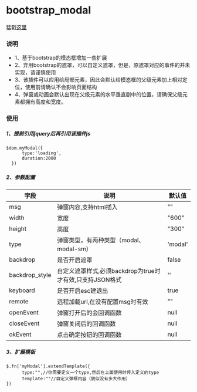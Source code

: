 # bootstrap_modal
猛戳[这里](https://www.idealismzone.com/demo/bootstrap_modal/)
### 说明
 * 1、基于bootstrap的模态框增加一些扩展
 * 2、弃用bootstrap的遮罩，可以自定义遮罩，但是，原遮罩对应的事件的并未实现，请谨慎使用
 * 3、该插件可以应用给局部元素，因此会默认给模态框的父级元素加上相对定位，使用前请确认不会影响页面结构
 * 4、弹窗或动画会默认出现在父级元素的水平垂直剧中的位置，请确保父级元素都拥有高度和宽度。
### 使用
##### 1、提前引用jquery后再引用该插件js
```
$dom.myModal({
      type:'loading',
      duration:2000
  })
```
##### 2、参数配置
字段  | 说明 | 默认值
-----|  ----- |-----
msg  |弹窗内容,支持html插入| ""
width| 宽度 | "600"
height | 高度 | "300"
type |弹窗类型，有两种类型（modal、modal-sm） | 'modal'
backdrop | 是否开启遮罩 | false
backdrop_style | 自定义遮罩样式,必须backdrop为true时才有效,只支持JSON格式 | ''
keyboard | 是否开启esc建退出| true
remote| 远程加载url,在没有配置msg时有效| ""
openEvent | 弹窗打开后的会回调函数 | null
closeEvent | 弹窗关闭后的回调函数 |null
okEvent | 点击确定按钮的回调函数 |null
##### 3、扩展模板
```
$.fn['myModal'].extendTemplate({
      type:"",//你需要定义一个type,然后在上面使用时传入定义的type
      template:""//自定义弹框内容（貌似没有多大作用）
})
```
